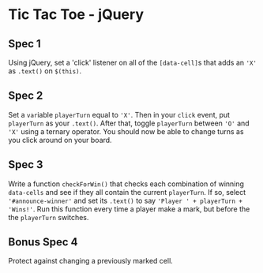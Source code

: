 # Tic Tac Toe - jQuery

## Spec 1
Using jQuery, set a 'click' listener on all of the `[data-cell]`s that adds an `'X'` as `.text()` on `$(this)`.

## Spec 2
Set a `var`iable `playerTurn` equal to `'X'`. Then in your `click` event, put `playerTurn` as your `.text()`. After that, toggle `playerTurn` between `'O'` and `'X'` using a ternary operator. You should now be able to change turns as you click around on your board.

## Spec 3
Write a function `checkForWin()` that checks each combination of winning `data-cells` and see if they all contain the current `playerTurn`. If so, select `'#announce-winner'` and set its `.text()` to say `'Player ' + playerTurn + 'Wins!'`. Run this function every time a player make a mark, but before the the `playerTurn` switches.

## Bonus Spec 4
Protect against changing a previously marked cell.
